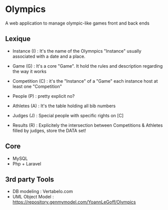 # Olympics
A web application to manage olympic-like games front and back ends


## Lexique
- Instance (I) : It's the name of the Olymnpics "Instance" usually associated with a date and a place.
- Game (G) : It's a core "Game". It hold the rules and description regarding the way it works
- Competition (C) : it's the "Instance" of a "Game" each instance host at least one "Competition"
 
- People (P) : pretty explicit no?
- Athletes (A) : It's the table holding all bib numbers
- Judges (J) : Special people with specific rights on [C]

- Results (R) : Explicitely the intersection between Competitions & Athletes filled by judges, store the DATA set! 

## Core
- MySQL
- Php + Laravel

## 3rd party Tools
- DB modeling : Vertabelo.com
- UML Object Model : https://repository.genmymodel.com/YoannLeGoff/Olympics
